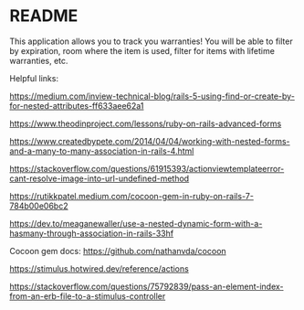 # README

This application allows you to track you warranties! You will be able to filter by expiration, room where the item is used, filter for items with lifetime warranties, etc.

Helpful links:

https://medium.com/inview-technical-blog/rails-5-using-find-or-create-by-for-nested-attributes-ff633aee62a1

https://www.theodinproject.com/lessons/ruby-on-rails-advanced-forms

https://www.createdbypete.com/2014/04/04/working-with-nested-forms-and-a-many-to-many-association-in-rails-4.html

https://stackoverflow.com/questions/61915393/actionviewtemplateerror-cant-resolve-image-into-url-undefined-method

https://rutikkpatel.medium.com/cocoon-gem-in-ruby-on-rails-7-784b00e06bc2

https://dev.to/meaganewaller/use-a-nested-dynamic-form-with-a-hasmany-through-association-in-rails-33hf

Cocoon gem docs: https://github.com/nathanvda/cocoon

https://stimulus.hotwired.dev/reference/actions

https://stackoverflow.com/questions/75792839/pass-an-element-index-from-an-erb-file-to-a-stimulus-controller

